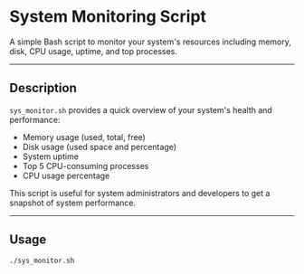 # System Monitoring Script

A simple Bash script to monitor your system's resources including memory, disk, CPU usage, uptime, and top processes.

---

## Description

`sys_monitor.sh` provides a quick overview of your system's health and performance:

- Memory usage (used, total, free)
- Disk usage (used space and percentage)
- System uptime
- Top 5 CPU-consuming processes
- CPU usage percentage

This script is useful for system administrators and developers to get a snapshot of system performance.

---

## Usage

```bash
./sys_monitor.sh

